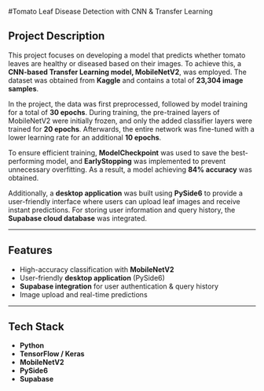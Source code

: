 #Tomato Leaf Disease Detection with CNN & Transfer Learning  

## Project Description  
This project focuses on developing a model that predicts whether tomato leaves are healthy or diseased based on their images. To achieve this, a **CNN-based Transfer Learning model, MobileNetV2**, was employed. The dataset was obtained from **Kaggle** and contains a total of **23,304 image samples**.  

In the project, the data was first preprocessed, followed by model training for a total of **30 epochs**. During training, the pre-trained layers of MobileNetV2 were initially frozen, and only the added classifier layers were trained for **20 epochs**. Afterwards, the entire network was fine-tuned with a lower learning rate for an additional **10 epochs**.  

To ensure efficient training, **ModelCheckpoint** was used to save the best-performing model, and **EarlyStopping** was implemented to prevent unnecessary overfitting. As a result, a model achieving **84% accuracy** was obtained.  

Additionally, a **desktop application** was built using **PySide6** to provide a user-friendly interface where users can upload leaf images and receive instant predictions. For storing user information and query history, the **Supabase cloud database** was integrated.  

---

## Features  
- High-accuracy classification with **MobileNetV2**  
- User-friendly **desktop application** (PySide6)  
- **Supabase integration** for user authentication & query history  
- Image upload and real-time predictions  

---

## Tech Stack  
- **Python**  
- **TensorFlow / Keras**  
- **MobileNetV2**  
- **PySide6**  
- **Supabase**
